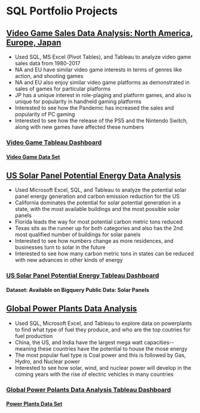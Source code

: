 # SQL Portfolio Projects 

## [Video Game Sales Data Analysis: North America, Europe, Japan](https://github.com/kykashi/Portfolio-Projects/blob/main/Video_Game_Sales)
- Used SQL, MS Excel (Pivot Tables), and Tableau to analyze video game sales data from 1980-2017
- NA and EU have similar video game interests in terms of genres like action, and shooting games 
- NA and EU also enjoy similar video game platforms as demonstrated in sales of games for particular platforms
- JP has a unique interest in role-plaging and platform games, and also is unique for popularity in handheld gaming platforms
- Interested to see how the Pandemic has increased the sales and popularity of PC gaming
- Interested to see how the release of the PS5 and the Nintendo Switch, along with new games have affected these numbers
### [Video Game Tableau Dashboard](https://public.tableau.com/app/profile/kyle2216/viz/NorthAmericaEuropeandJapaneseVideoGameSales/Dashboard1)
#### [Video Game Data Set](https://www.kaggle.com/datasets/ibriiee/video-games-sales-dataset-2022-updated-extra-feat)

## [US Solar Panel Potential Energy Data Analysis](https://github.com/kykashi/Portfolio-Projects/blob/main/SolarPanelPotential_SQL)
- Used Microsoft Excel, SQL, and Tableau to analyze the potential solar panel energy generation and carbon emission reduction for the US
- California dominates the potential for solar potential generation in a state, with the most available buildings and the most possible solar panels
- Florida leads the way for most potential carbon metric tons reduced
- Texas sits as the runner up for both categories and also has the 2nd most qualified number of buildings for solar panels
- Interested to see how numbers change as more residences, and businesses turn to solar in the future
- Interested to see how many carbon metric tons in states can be reduced with new advances in other kinds of energy
### [US Solar Panel Potential Energy Tableau Dashboard](https://public.tableau.com/app/profile/kyle2216/viz/USSolarPanelPotentialDashboard/Dashboard1)
#### Dataset: Available on Bigquery Public Data: Solar Panels

## [Global Power Plants Data Analysis](https://github.com/kykashi/Portfolio-Projects/blob/main/Global%20Power%20Plants%20SQL)
- Used SQL, Microsoft Excel, and Tableau to explore data on powerplants to find what type of fuel they produce, and who are the top coutries for fuel production
- China, the US, and India have the largest mega watt capacities--meaning these countries have the potential to house the mose energy
- The most popular fuel type is Coal power and this is followed by Gas, Hydro, and Nuclear power
- Interested to see how solar, wind, and nuclear power will develop in the coming years with the rise of electric vehicles in many countries
### [Global Power Polants Data Analysis Tableau Dashboard](https://public.tableau.com/app/profile/kyle2216/viz/GlobalPowerPlants_16790001644500/Dashboard1)
#### [Power Plants Data Set](https://www.kaggle.com/datasets/ramjasmaurya/global-powerplants)
